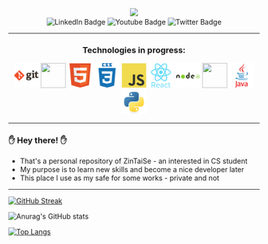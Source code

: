 <div id="header" align="center">
  <img src="https://media.giphy.com/media/l2Je3ktsieOfOGa1G/giphy.gif" width="300"/>
  
  <div id="badges">
    <img src="https://img.shields.io/badge/VK-blue?style=for-the-badge&logo=vk&logoColor=white" alt="LinkedIn Badge"/>
    <img src="https://img.shields.io/badge/YouTube-red?style=for-the-badge&logo=youtube&logoColor=white" alt="Youtube Badge"/>
    <img src="https://img.shields.io/badge/Twitter-blue?style=for-the-badge&logo=twitter&logoColor=white" alt="Twitter Badge"/>
  </div>
</div>

<div align="center">
<hr/>

  ###  Technologies in progress:
  <img src="https://github.com/devicons/devicon/raw/master/icons/git/git-original-wordmark.svg" width=50px height=50px />
  <img src="https://upload.wikimedia.org/wikipedia/commons/thumb/8/89/HD_transparent_picture.png/1200px-HD_transparent_picture.png" width=50px height=50px />
  <img src="https://github.com/devicons/devicon/raw/master/icons/html5/html5-original.svg" width=50px height=50px />
  <img src="https://github.com/devicons/devicon/raw/master/icons/css3/css3-plain-wordmark.svg" width=50px height=50px />
  <img src="https://github.com/devicons/devicon/raw/master/icons/javascript/javascript-original.svg" width=50px height=50px />
  <img src="https://github.com/devicons/devicon/raw/master/icons/react/react-original-wordmark.svg" width=50px height=50px />
  <img src="https://github.com/devicons/devicon/raw/master/icons/nodejs/nodejs-original-wordmark.svg" width=50px height=50px />
  <img src="https://upload.wikimedia.org/wikipedia/commons/thumb/8/89/HD_transparent_picture.png/1200px-HD_transparent_picture.png" width=50px height=50px />
  <img src="https://github.com/devicons/devicon/raw/master/icons/java/java-original-wordmark.svg" width=50px height=50px />
  <img src="https://raw.githubusercontent.com/devicons/devicon/1119b9f84c0290e0f0b38982099a2bd027a48bf1/icons/python/python-original.svg" width=50px height=50px />
</div>
<hr/>

### :hand: Hey there! :hand:
<ul>
  <li> That's a personal repository of ZinTaiSe - an interested in CS student </li>
  <li> My purpose is to learn new skills and become a nice developer later </li>
  <li> This place I use as my safe for some works - private and not </li>
</ul>
<hr/>

[![GitHub Streak](http://github-readme-streak-stats.herokuapp.com?user=ZinTaiSe&theme=dark&hide_border=true&fire=FF7C23&sideNums=446CDD&background=000000)](https://git.io/streak-stats)

![Anurag's GitHub stats](https://github-readme-stats.vercel.app/api?username=ZinTaiSe&show_icons=true&theme=radical) 

[![Top Langs](https://github-readme-stats.vercel.app/api/top-langs/?username=ZinTaiSe&layout=compact&theme=vision-friendly-dark)](https://github.com/anuraghazra/github-readme-stats)
